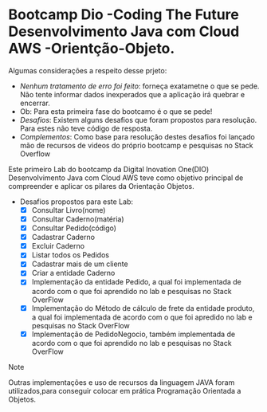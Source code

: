 # Bootcamp Dio -Coding The Future Desenvolvimento Java com Cloud AWS -Orientção-Objeto.
 Algumas considerações a respeito desse prjeto:

* _Nenhum tratamento de erro foi feito_: forneça exatametne o que se pede. Não tente informar dados inexperados que a aplicação irá quebrar e encerrar.
* Ob: Para esta primeira fase do bootcamo é o que se pede!
* _Desafios_: Existem alguns desafios que foram propostos para resolução. Para estes não teve código de resposta.
* _Complementos_: Como base para resolução destes desafios foi lançado mão de recursos de videos do próprio bootcamp e pesquisas no Stack Overflow 

Este primeiro Lab do bootcamp da Digital Inovation One(DIO) Desenvolvimento Java com Cloud AWS teve como objetivo principal de compreender e aplicar os pilares da Orientação Objetos.

 * Desafios propostos para este Lab:
   - [X] Consultar Livro(nome)
   - [X] Consultar Caderno(matéria)
   - [X] Consultar Pedido(código)
   - [X] Cadastrar Caderno
   - [X] Excluir Caderno
   - [X] Listar todos os Pedidos
   - [X] Cadastrar mais de um cliente
   - [X] Criar a entidade Caderno 
   - [X] Implementação da entidade Pedido, a qual foi implementada de acordo com o que foi aprendido no lab e pesquisas no Stack OverFlow
   - [X] Implementação do Método de cálculo de frete da entidade produto, a qual foi implementada de acordo com o que foi apredido no lab e pesquisas no Stack OverFlow
   - [X] Implementação de PedidoNegocio, também implementada de acordo com o que foi aprendido no lab e pesquisas no Stack OverFlow
   
 > [!NOTE]
>  Outras implementações e uso de recursos da linguagem JAVA foram utilizados,para conseguir colocar em prática Programação Orientada a Objetos.    
